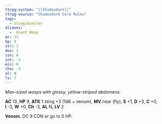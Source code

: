 ```yaml
---
ttrpg-system: "[[Shadowdark]]"
ttrpg-source: "Shadowdark Core Rules"
tags:
  - ttrpg/monster
aliases:
  -  Giant Wasp
ac: 13
hp: 9
str: 1
dex: 3
con: 0
int: -3
wis: 0
cha: -3
al: N
lv: 2
---
```


_Man-sized wasps with glossy, yellow-striped abdomens._

**AC** 13, **HP** 9, **ATK** 1 sting +3 (1d6 + venom), **MV** near (fly), **S** +1, **D** +3, **C** +0, **I** -3, **W** +0, **Ch** -3, **AL** N, **LV** 2

**Venom**. DC 9 CON or go to 0 HP.


